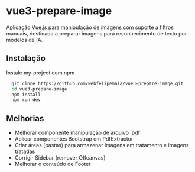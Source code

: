
# vue3-prepare-image

Aplicação Vue.js para manipulação de imagens com suporte a filtros manuais, destinada a preparar imagens para reconhecimento de texto por modelos de IA.


## Instalação

Instale my-project com npm

```bash
  git clone https://github.com/webfelipemaia/vue3-prepare-image.git
  cd vue3-prepare-image
  npm install
  npm run dev
```
    
## Melhorias

- Melhorar componente manipulação de arquivo .pdf
- Aplicar componentes Bootstrap em PdfExtractor
- Criar áreas (pastas) para armazenar imagens em tratamento e imagens tratadas
- Corrigir Sidebar (remover Offcanvas)
- Melhorar o conteúdo de Footer